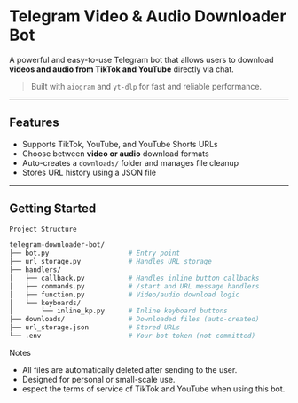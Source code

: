 # Telegram Video & Audio Downloader Bot

A powerful and easy-to-use Telegram bot that allows users to download **videos and audio from TikTok and YouTube** directly via chat.

> Built with `aiogram` and `yt-dlp` for fast and reliable performance.

---

## Features

- Supports TikTok, YouTube, and YouTube Shorts URLs
- Choose between **video or audio** download formats
- Auto-creates a `downloads/` folder and manages file cleanup
- Stores URL history using a JSON file

---

## Getting Started

```bash
Project Structure

telegram-downloader-bot/
├── bot.py                    # Entry point
├── url_storage.py            # Handles URL storage
├── handlers/
│   ├── callback.py           # Handles inline button callbacks
│   ├── commands.py           # /start and URL message handlers
│   ├── function.py           # Video/audio download logic
│   └── keyboards/
│       └── inline_kp.py      # Inline keyboard buttons
├── downloads/                # Downloaded files (auto-created)
├── url_storage.json          # Stored URLs
└── .env                      # Your bot token (not committed)
```
Notes

- All files are automatically deleted after sending to the user.
- Designed for personal or small-scale use.
- espect the terms of service of TikTok and YouTube when using this bot.
